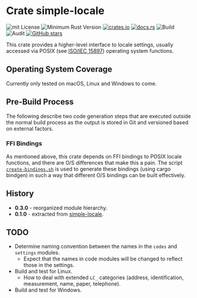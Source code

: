 # Crate simple-locale

![mit License](https://img.shields.io/badge/license-mit-118811.svg)
![Minimum Rust Version](https://img.shields.io/badge/Min%20Rust-1.34-green.svg)
[![crates.io](https://img.shields.io/crates/v/locale-settings.svg)](https://crates.io/crates/locale-settings)
[![docs.rs](https://docs.rs/locale-settings/badge.svg)](https://docs.rs/locale-settings)
![Build](https://github.com/johnstonskj/locale-settings/workflows/Rust/badge.svg)
![Audit](https://github.com/johnstonskj/locale-settings/workflows/Security%20audit/badge.svg)
[![GitHub stars](https://img.shields.io/github/stars/johnstonskj/locale-settings.svg)](https://github.com/johnstonskj/locale-settings/stargazers)

This crate provides a higher-level interface to locale settings, usually accessed via POSIX 
(see [ISO/IEC 15897](https://www.iso.org/standard/50707.html)) operating system functions. 

## Operating System Coverage

Currently only tested on macOS, Linux and Windows to come.

## Pre-Build Process

The following describe two code generation steps that are executed outside
the normal build process as the output is stored in Git and versioned 
based on external factors.

### FFI Bindings

As mentioned above, this crate depends on FFI bindings to POSIX locale
functions, and there are O/S differences that make this a pain. The script
[`create-bindings.sh`](https://github.com/johnstonskj/simple-locale/blob/master/create-bindings.sh)
is used to generate these bindings (using cargo bindgen) in such a way that
different O/S bindings can be built effectively.

## History

* **0.3.0** - reorganized module hierarchy.
* **0.1.0** - extracted from [simple-locale](https://github.com/johnstonskj/simple-locale).

## TODO

* Determine naming convention between the names in the `codes` and `settings`
  modules. 
  * Expect that the names in code modules will be changed to reflect
    those in the settings.
* Build and test for Linux.
  * How to deal with extended `LC_` categories (address, identification,
    measurement, name, paper, telephone). 
* Build and test for Windows.
